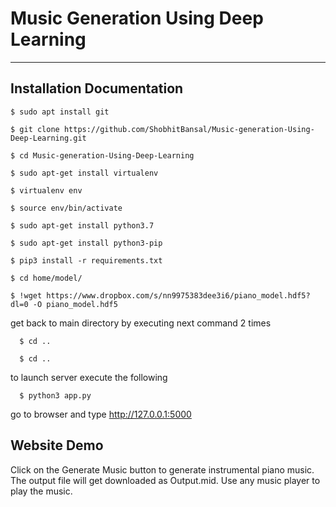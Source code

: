 # Music Generation Using Deep Learning 
________________________________________

## Installation Documentation

    $ sudo apt install git

    $ git clone https://github.com/ShobhitBansal/Music-generation-Using-Deep-Learning.git
  
    $ cd Music-generation-Using-Deep-Learning

    $ sudo apt-get install virtualenv

    $ virtualenv env

    $ source env/bin/activate
    
    $ sudo apt-get install python3.7

  	$ sudo apt-get install python3-pip

    $ pip3 install -r requirements.txt
    
    $ cd home/model/
    
    $ !wget https://www.dropbox.com/s/nn9975383dee3i6/piano_model.hdf5?dl=0 -O piano_model.hdf5
    
get back to main directory by executing next command 2 times

	  $ cd ..

	  $ cd ..
    
to launch server execute the following

	  $ python3 app.py
    
go to browser and type http://127.0.0.1:5000
 
## Website Demo
 
Click on the Generate Music button to generate instrumental piano music. The output file will get downloaded as Output.mid. Use any music player to play the music.
